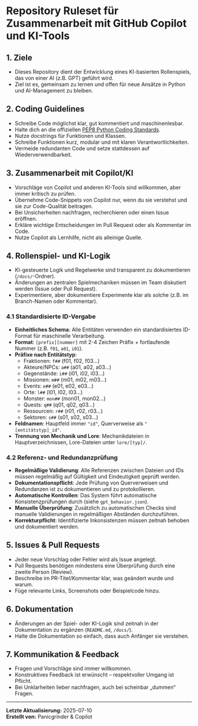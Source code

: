 # Repository Ruleset für Zusammenarbeit mit GitHub Copilot und KI-Tools

## 1. Ziele
- Dieses Repository dient der Entwicklung eines KI-basierten Rollenspiels, das von einer AI (z.B. GPT) geführt wird.
- Ziel ist es, gemeinsam zu lernen und offen für neue Ansätze in Python und AI-Management zu bleiben.

## 2. Coding Guidelines
- Schreibe Code möglichst klar, gut kommentiert und maschinenlesbar.
- Halte dich an die offiziellen [PEP8 Python Coding Standards](https://www.python.org/dev/peps/pep-0008/).
- Nutze docstrings für Funktionen und Klassen.
- Schreibe Funktionen kurz, modular und mit klaren Verantwortlichkeiten.
- Vermeide redundanten Code und setze stattdessen auf Wiederverwendbarkeit.

## 3. Zusammenarbeit mit Copilot/KI
- Vorschläge von Copilot und anderen KI-Tools sind willkommen, aber immer kritisch zu prüfen.
- Übernehme Code-Snippets von Copilot nur, wenn du sie verstehst und sie zur Code-Qualität beitragen.
- Bei Unsicherheiten nachfragen, recherchieren oder einen Issue eröffnen.
- Erkläre wichtige Entscheidungen im Pull Request oder als Kommentar im Code.
- Nutze Copilot als Lernhilfe, nicht als alleinige Quelle.

## 4. Rollenspiel- und KI-Logik
- KI-gesteuerte Logik und Regelwerke sind transparent zu dokumentieren (`/docs/`-Ordner).
- Änderungen an zentralen Spielmechaniken müssen im Team diskutiert werden (Issue oder Pull Request).
- Experimentiere, aber dokumentiere Experimente klar als solche (z.B. im Branch-Namen oder Kommentar).

### 4.1 Standardisierte ID-Vergabe
- **Einheitliches Schema**: Alle Entitäten verwenden ein standardisiertes ID-Format für maschinelle Verarbeitung.
- **Format**: `[prefix][nummer]` mit 2-4 Zeichen Präfix + fortlaufende Nummer (z.B. `f01`, `a01`, `i01`).
- **Präfixe nach Entitätstyp**:
  - Fraktionen: `f##` (f01, f02, f03...)
  - Akteure/NPCs: `a##` (a01, a02, a03...)
  - Gegenstände: `i##` (i01, i02, i03...)
  - Missionen: `m##` (m01, m02, m03...)
  - Events: `e##` (e01, e02, e03...)
  - Orte: `l##` (l01, l02, l03...)
  - Monster: `mon##` (mon01, mon02...)
  - Quests: `q##` (q01, q02, q03...)
  - Ressourcen: `r##` (r01, r02, r03...)
  - Sektoren: `s##` (s01, s02, s03...)
- **Feldnamen**: Hauptfeld immer `"id"`, Querverweise als `"[entitätstyp]_id"`.
- **Trennung von Mechanik und Lore**: Mechanikdateien in Hauptverzeichnissen, Lore-Dateien unter `lore/[typ]/`.

### 4.2 Referenz- und Redundanzprüfung
- **Regelmäßige Validierung**: Alle Referenzen zwischen Dateien und IDs müssen regelmäßig auf Gültigkeit und Eindeutigkeit geprüft werden.
- **Dokumentationspflicht**: Jede Prüfung von Querverweisen und Redundanzen ist zu dokumentieren und zu protokollieren.
- **Automatische Kontrollen**: Das System führt automatische Konsistenzprüfungen durch (siehe `gpt_behavior.json`).
- **Manuelle Überprüfung**: Zusätzlich zu automatischen Checks sind manuelle Validierungen in regelmäßigen Abständen durchzuführen.
- **Korrekturpflicht**: Identifizierte Inkonsistenzen müssen zeitnah behoben und dokumentiert werden.

## 5. Issues & Pull Requests
- Jeder neue Vorschlag oder Fehler wird als Issue angelegt.
- Pull Requests benötigen mindestens eine Überprüfung durch eine zweite Person (Review).
- Beschreibe im PR-Titel/Kommentar klar, was geändert wurde und warum.
- Füge relevante Links, Screenshots oder Beispielcode hinzu.

## 6. Dokumentation
- Änderungen an der Spiel- oder KI-Logik sind zeitnah in der Dokumentation zu ergänzen (`README.md`, `/docs/`).
- Halte die Dokumentation so einfach, dass auch Anfänger sie verstehen.

## 7. Kommunikation & Feedback
- Fragen und Vorschläge sind immer willkommen.
- Konstruktives Feedback ist erwünscht – respektvoller Umgang ist Pflicht.
- Bei Unklarheiten lieber nachfragen, auch bei scheinbar „dummen“ Fragen.

---

**Letzte Aktualisierung:** 2025-07-10  
**Erstellt von:** Panicgrinder & Copilot
